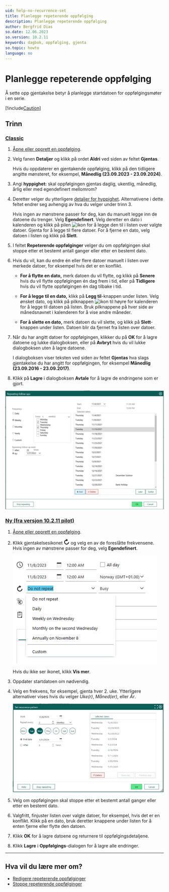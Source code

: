 ```yaml
---
uid: help-no-recurrence-set
title: Planlegge repeterende oppfølging
description: Planlegge repeterende oppfølging
author: Bergfrid Dias
so.date: 12.06.2023
so.version: 10.2.11
keywords: dagbok, oppfølging, gjenta
so.topic: howto
language: no
---
```


# Planlegge repeterende oppfølging

Å sette opp gjentakelse betyr å planlegge startdatoen for oppfølgingsmøter i en serie.

[!include[Caution](../includes/caution-do-not-change-recurring-date.md)]

## Trinn

<!-- markdownlint-disable MD051 -->
### [Classic](#tab/fields-old)

1. [Åpne eller opprett en oppfølging][2].

2. Velg fanen **Detaljer** og klikk på ordet **Aldri** ved siden av feltet **Gjentas**.

    Hvis du oppdaterer en gjentakende oppfølging, klikk på den tidligere angitte mønsteret, for eksempel, **Månedlig (23.09.2023 - 23.09.2024)**.

3. Angi **hyppighet:** skal oppfølgingen gjentas daglig, ukentlig, månedlig, årlig eller med egendefinert mellomrom?

4. Deretter velger du ytterligere [detaljer for hyppighet][4]. Alternativene i dette feltet endrer seg avhengig av hva du velger under trinn 3.

    Hvis ingen av mønstrene passer for deg, kan du manuelt legge inn de datoene du trenger.
    Velg **Egendefinert**. Velg deretter en dato i kalenderen og klikk på pilen ![ikon][img2] for å legge den til i listen over valgte datoer. Gjenta for å legge til flere datoer. For å fjerne en dato, velg datoen i listen og klikk på **Slett**.

5. I feltet **Repeterende oppfølginger** velger du om oppfølgingen skal stoppe etter et bestemt antall ganger eller etter en bestemt dato.

6. Hvis du vil, kan du endre én eller flere datoer manuelt i listen over merkede datoer, for eksempel hvis det er en konflikt.

    * **For å flytte en dato,** merk datoen du vil flytte, og klikk på **Senere** hvis du vil flytte oppfølgingen én dag frem i tid, eller på **Tidligere** hvis du vil flytte oppfølgingen én dag tilbake i tid.

    * **For å legge til en dato,** klikk på **Legg til**-knappen under listen. Velg ønsket dato, og klikk på pilknappen ![ikon][img2] til høyre for kalenderen for å legge til datoen på listen. Bruk pilknappene på hver side av månedsnavnet i kalenderen for å vise andre måneder.

    * **For å slette en dato,** merk datoen du vil slette, og klikk på **Slett**-knappen under listen. Datoen blir da fjernet fra listen over datoer.

7. Når du har angitt datoer for oppfølgingen, klikker du på **OK** for å lagre datoene og lukke dialogboksen, eller på **Avbryt** hvis du vil lukke dialogboksen uten å lagre datoene.

    I dialogboksen viser teksten ved siden av feltet **Gjentas** hva slags gjentakelse du har angitt for oppfølgingen, for eksempel **Månedlig (23.09.2016 - 23.09.2017)**.

8. Klikk på **Lagre** i dialogboksen **Avtale** for å lagre de endringene som er gjort.

![Skjermbilde av gjentakende oppfølgingsdialog -screenshot][img6]

### [Ny (fra versjon 10.2.11 pilot)](#tab/fields-new)

1. [Åpne eller opprett en oppfølging][2].

1. Klikk gjentakelsesikonet ![ikon][img1] og velg en av de foreslåtte frekvensene. Hvis ingen av mønstrene passer for deg, velg **Egendefinert**.

    ![Oppfølgingsdialog, foreslått gjentakelse -screenshot][img8]

    Hvis du ikke ser ikonet, klikk **Vis mer**.

1. Oppdater startdatoen om nødvendig.

1. Velg en frekvens, for eksempel, gjenta hver 2. uke. Ytterligere alternativer vises hvis du velger *Uke(r)*, *Måned(er)*, eller *År*.

    ![Oppfølgingsdialog, gjentakelse -screenshot][img7]

1. Velg om oppfølgingen skal stoppe etter et bestemt antall ganger eller etter en bestemt dato.

1. Valgfritt, finjuster listen over valgte datoer, for eksempel, hvis det er en konflikt. Klikk på en dato, bruk deretter knappene under listen for å enten fjerne eller flytte den datoen.

1. Klikk **OK** for å lagre datoene og returnere til oppfølgingsdetaljene.

1. Klikk **Lagre** i **Oppfølgings**-dialogen for å lagre alle endringer.

***
<!-- markdownlint-restore -->

## Hva vil du lære mer om?

* [Redigere repeterende oppfølginger][1]
* [Stoppe repeterende oppfølginger][3]

<!-- Referenced links -->
[1]: ../edit-follow-up.md#repeat
[2]: ../create-follow-up.md
[3]: stop.md
[4]: index.md#frequency

<!-- Referenced images -->
[img1]: ../../../../../common/icons/refresh-icon.png
[img2]: ../../../../media/icons/arrow-right.png
[img6]: ../../../../media/loc/en/diary/recurrence-dialog.png
[img7]: ../../../../media/loc/en/diary/recurrence-selected-dates.png
[img8]: ../../../../media/loc/en/diary/suggested-pattern.png
